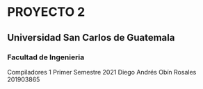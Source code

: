 # PROYECTO 2
## Universidad San Carlos de Guatemala
### Facultad de Ingenieria
Compiladores 1 
Primer Semestre 2021 
Diego Andrés Obín Rosales 201903865
